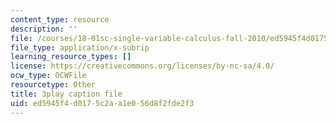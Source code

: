 ```yaml
---
content_type: resource
description: ''
file: /courses/18-01sc-single-variable-calculus-fall-2010/ed5945f4d0175c2aa1e056d8f2fde2f3_4sTKcvYMNxk.vtt
file_type: application/x-subrip
learning_resource_types: []
license: https://creativecommons.org/licenses/by-nc-sa/4.0/
ocw_type: OCWFile
resourcetype: Other
title: 3play caption file
uid: ed5945f4-d017-5c2a-a1e0-56d8f2fde2f3
---
```

